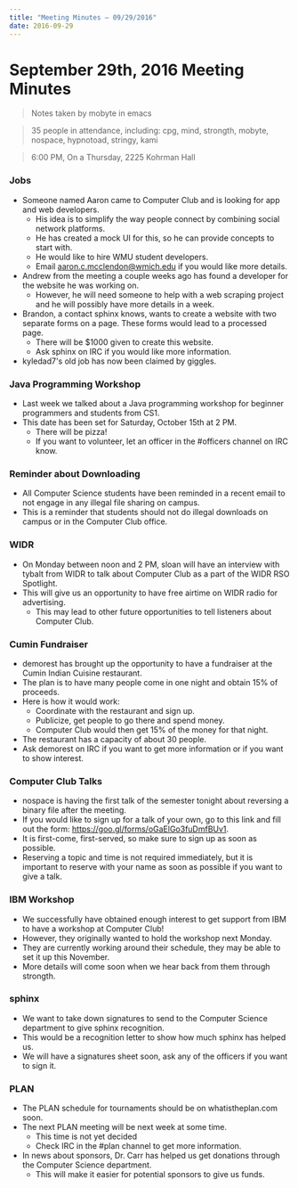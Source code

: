 ```yaml
---
title: "Meeting Minutes – 09/29/2016"
date: 2016-09-29
---
```

# September 29th, 2016 Meeting Minutes
> Notes taken by mobyte in emacs

> 35 people in attendance, including: cpg, mind, strongth, mobyte, nospace, hypnotoad, stringy, kami

> 6:00 PM, On a Thursday, 2225 Kohrman Hall

### Jobs
- Someone named Aaron came to Computer Club and is looking for app and web developers.
  - His idea is to simplify the way people connect by combining social network platforms.
  - He has created a mock UI for this, so he can provide concepts to start with.
  - He would like to hire WMU student developers.
  - Email aaron.c.mcclendon@wmich.edu if you would like more details.
- Andrew from the meeting a couple weeks ago has found a developer for the website he was working on.
  - However, he will need someone to help with a web scraping project and he will possibly have more details in a week.
- Brandon, a contact sphinx knows, wants to create a website with two separate forms on a page. These forms would lead to a processed page.
  - There will be $1000 given to create this website.
  - Ask sphinx on IRC if you would like more information.
- kyledad7's old job has now been claimed by giggles.

### Java Programming Workshop
- Last week we talked about a Java programming workshop for beginner programmers and students from CS1.
- This date has been set for Saturday, October 15th at 2 PM.
  - There will be pizza!
  - If you want to volunteer, let an officer in the #officers channel on IRC know.
  
### Reminder about Downloading
- All Computer Science students have been reminded in a recent email to not engage in any illegal file sharing on campus.
- This is a reminder that students should not do illegal downloads on campus or in the Computer Club office.

### WIDR
- On Monday between noon and 2 PM, sloan will have an interview with tybalt from WIDR to talk about Computer Club as a part of the WIDR RSO Spotlight.
- This will give us an opportunity to have free airtime on WIDR radio for advertising.
  - This may lead to other future opportunities to tell listeners about Computer Club.

### Cumin Fundraiser
- demorest has brought up the opportunity to have a fundraiser at the Cumin Indian Cuisine restaurant.
- The plan is to have many people come in one night and obtain 15% of proceeds.
- Here is how it would work:
  - Coordinate with the restaurant and sign up.
  - Publicize, get people to go there and spend money.
  - Computer Club would then get 15% of the money for that night.
- The restaurant has a capacity of about 30 people.
- Ask demorest on IRC if you want to get more information or if you want to show interest.
  
### Computer Club Talks
- nospace is having the first talk of the semester tonight about reversing a binary file after the meeting.
- If you would like to sign up for a talk of your own, go to this link and fill out the form: https://goo.gl/forms/oGaElGo3fuDmfBUv1.
- It is first-come, first-served, so make sure to sign up as soon as possible.
- Reserving a topic and time is not required immediately, but it is important to reserve with your name as soon as possible if you want to give a talk.

### IBM Workshop
- We successfully have obtained enough interest to get support from IBM to have a workshop at Computer Club!
- However, they originally wanted to hold the workshop next Monday.
- They are currently working around their schedule, they may be able to set it up this November.
- More details will come soon when we hear back from them through strongth.

### sphinx
- We want to take down signatures to send to the Computer Science department to give sphinx recognition.
- This would be a recognition letter to show how much sphinx has helped us.
- We will have a signatures sheet soon, ask any of the officers if you want to sign it.

### PLAN
- The PLAN schedule for tournaments should be on whatistheplan.com soon.
- The next PLAN meeting will be next week at some time. 
  - This time is not yet decided
  - Check IRC in the #plan channel to get more information.
- In news about sponsors, Dr. Carr has helped us get donations through the Computer Science department.
  - This will make it easier for potential sponsors to give us funds.
